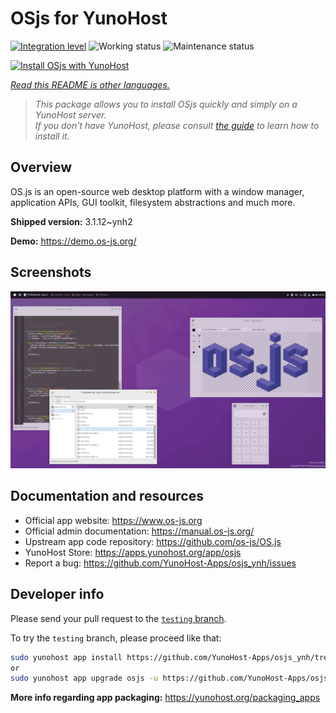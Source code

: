 <!--
N.B.: This README was automatically generated by <https://github.com/YunoHost/apps/tree/master/tools/readme_generator>
It shall NOT be edited by hand.
-->

# OSjs for YunoHost

[![Integration level](https://dash.yunohost.org/integration/osjs.svg)](https://dash.yunohost.org/appci/app/osjs) ![Working status](https://ci-apps.yunohost.org/ci/badges/osjs.status.svg) ![Maintenance status](https://ci-apps.yunohost.org/ci/badges/osjs.maintain.svg)

[![Install OSjs with YunoHost](https://install-app.yunohost.org/install-with-yunohost.svg)](https://install-app.yunohost.org/?app=osjs)

*[Read this README is other languages.](./ALL_README.md)*

> *This package allows you to install OSjs quickly and simply on a YunoHost server.*  
> *If you don't have YunoHost, please consult [the guide](https://yunohost.org/install) to learn how to install it.*

## Overview

OS.js is an open-source web desktop platform with a window manager, application APIs, GUI toolkit, filesystem abstractions and much more.


**Shipped version:** 3.1.12~ynh2

**Demo:** <https://demo.os-js.org/>

## Screenshots

![Screenshot of OSjs](./doc/screenshots/screenshot.png)

## Documentation and resources

- Official app website: <https://www.os-js.org>
- Official admin documentation: <https://manual.os-js.org/>
- Upstream app code repository: <https://github.com/os-js/OS.js>
- YunoHost Store: <https://apps.yunohost.org/app/osjs>
- Report a bug: <https://github.com/YunoHost-Apps/osjs_ynh/issues>

## Developer info

Please send your pull request to the [`testing` branch](https://github.com/YunoHost-Apps/osjs_ynh/tree/testing).

To try the `testing` branch, please proceed like that:

```bash
sudo yunohost app install https://github.com/YunoHost-Apps/osjs_ynh/tree/testing --debug
or
sudo yunohost app upgrade osjs -u https://github.com/YunoHost-Apps/osjs_ynh/tree/testing --debug
```

**More info regarding app packaging:** <https://yunohost.org/packaging_apps>
